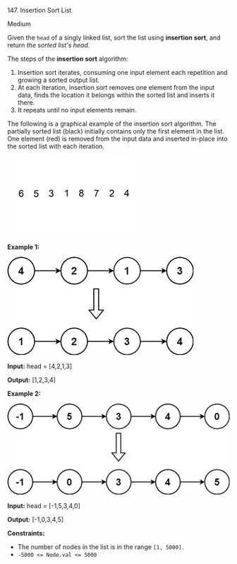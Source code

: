 147\. Insertion Sort List

Medium

Given the `head` of a singly linked list, sort the list using **insertion sort**, and return _the sorted list's head_.

The steps of the **insertion sort** algorithm:

1.  Insertion sort iterates, consuming one input element each repetition and growing a sorted output list.
2.  At each iteration, insertion sort removes one element from the input data, finds the location it belongs within the sorted list and inserts it there.
3.  It repeats until no input elements remain.

The following is a graphical example of the insertion sort algorithm. The partially sorted list (black) initially contains only the first element in the list. One element (red) is removed from the input data and inserted in-place into the sorted list with each iteration.

![](insertion-sort-example-300px.gif)

**Example 1:**

![](sort1linked-list.jpg)

**Input:** head = [4,2,1,3]

**Output:** [1,2,3,4] 

**Example 2:**

![](sort2linked-list.jpg)

**Input:** head = [-1,5,3,4,0]

**Output:** [-1,0,3,4,5] 

**Constraints:**

*   The number of nodes in the list is in the range `[1, 5000]`.
*   `-5000 <= Node.val <= 5000`